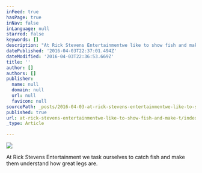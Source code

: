 ```yaml
---
inFeed: true
hasPage: true
inNav: false
inLanguage: null
starred: false
keywords: []
description: "At Rick Stevens Entertainmentwe like to show fish and make them understand how great legs are.\_"
datePublished: '2016-04-03T22:37:01.494Z'
dateModified: '2016-04-03T22:36:53.669Z'
title: ''
author: []
authors: []
publisher:
  name: null
  domain: null
  url: null
  favicon: null
sourcePath: _posts/2016-04-03-at-rick-stevens-entertainmentwe-like-to-show-fish-and-make-t.md
published: true
url: at-rick-stevens-entertainmentwe-like-to-show-fish-and-make-t/index.html
_type: Article

---
```

![](https://the-grid-user-content.s3-us-west-2.amazonaws.com/df1ef482-ba49-4792-bbfc-405fafa6a2c4.jpg)

At Rick Stevens Entertainment we task ourselves to catch fish and make them understand how great legs are.